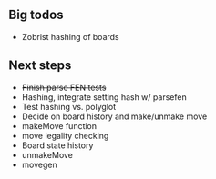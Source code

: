 ## Big todos
-  Zobrist hashing of boards

## Next steps
- ~~Finish parse FEN tests~~
- Hashing, integrate setting hash w/ parsefen
- Test hashing vs. polyglot
- Decide on board history and make/unmake move
- makeMove function
- move legality checking
- Board state history
- unmakeMove
- movegen